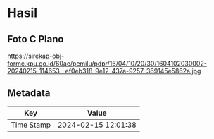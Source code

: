 # Hasil

## Foto C Plano

https://sirekap-obj-formc.kpu.go.id/60ae/pemilu/pdpr/16/04/10/20/30/1604102030002-20240215-114653--ef0eb318-9e12-437a-9257-369145e5862a.jpg


## Metadata

| Key        | Value               |
| ---------- | ------------------- |
| Time Stamp | 2024-02-15 12:01:38 |



